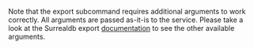 Note that the export subcommand requires additional arguments to work correctly. All
arguments are passed as-it-is to the service. Please take a look at the Surrealdb export
[documentation](https://surrealdb.com/docs/cli/export) to see the other available
arguments.

